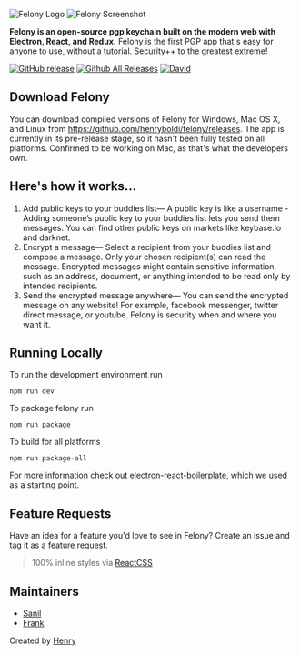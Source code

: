 ![Felony Logo](http://i.imgur.com/gqG7XoQ.png)
![Felony Screenshot](http://i.imgur.com/0e1ZOLp.png)

**Felony is an open-source pgp keychain built on the modern web with Electron, React, and Redux.** Felony is the first PGP app that's easy for anyone to use, without a tutorial. Security++ to the greatest extreme!

[![GitHub release](https://img.shields.io/github/release/henryboldi/felony.svg?maxAge=2592000)]()
[![Github All Releases](https://img.shields.io/github/downloads/henryboldi/felony/total.svg?maxAge=2592000)]()
[![David](https://david-dm.org/henryboldi/felony.svg)]()

## Download Felony
You can download compiled versions of Felony for Windows, Mac OS X, and Linux from https://github.com/henryboldi/felony/releases. The app is currently in its pre-release stage, so it hasn't been fully tested on all platforms. Confirmed to be working on Mac, as that's what the developers own.

## Here's how it works...
1. Add public keys to your buddies list— A public key is like a username - Adding someone’s public key to your buddies list lets you send them messages. You can find other public keys on markets like keybase.io and darknet.
2. Encrypt a message— Select a recipient from your buddies list and compose a message. Only your chosen recipient(s) can read the message. Encrypted messages might contain sensitive information, such as an address, document, or anything intended to be read only by intended recipients.
3. Send the encrypted message anywhere— You can send the encrypted message on any website! For example, facebook messenger, twitter direct message, or youtube. Felony is security when and where you want it.

## Running Locally
To run the development environment run
```
npm run dev
```
To package felony run
```
npm run package
```
To build for all platforms
```
npm run package-all
```
For more information check out [electron-react-boilerplate](https://github.com/chentsulin/electron-react-boilerplate), which we used as a starting point.

## Feature Requests
Have an idea for a feature you'd love to see in Felony? Create an issue and tag it as a feature request.

> 100% inline styles via [ReactCSS](http://reactcss.com/)


## Maintainers

- [Sanil](https://github.com/TechyPeople)
- [Frank](https://github.com/frankcash)

Created by [Henry](https://github.com/henryboldi)

